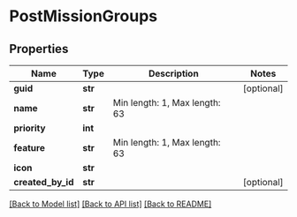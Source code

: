 # PostMissionGroups

## Properties
Name | Type | Description | Notes
------------ | ------------- | ------------- | -------------
**guid** | **str** |  | [optional] 
**name** | **str** | Min length: 1, Max length: 63 | 
**priority** | **int** |  | 
**feature** | **str** | Min length: 1, Max length: 63 | 
**icon** | **str** |  | 
**created_by_id** | **str** |  | [optional] 

[[Back to Model list]](../README.md#documentation-for-models) [[Back to API list]](../README.md#documentation-for-api-endpoints) [[Back to README]](../README.md)


